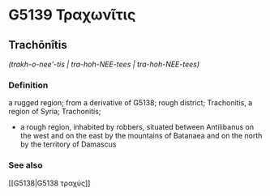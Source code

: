 # G5139 Τραχωνῖτις

## Trachōnîtis

_(trakh-o-nee'-tis | tra-hoh-NEE-tees | tra-hoh-NEE-tees)_

### Definition

a rugged region; from a derivative of G5138; rough district; Trachonitis, a region of Syria; Trachonitis; 

- a rough region, inhabited by robbers, situated between Antilibanus on the west and on the east by the mountains of Batanaea and on the north by the territory of Damascus

### See also

[[G5138|G5138 τραχύς]]
